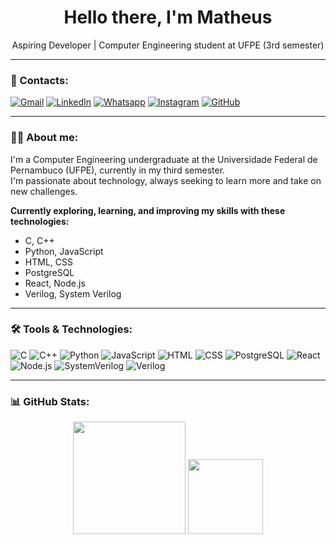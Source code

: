 <h1 align="center">Hello there, I'm Matheus </h1>

<p align="center">
  Aspiring Developer | Computer Engineering student at UFPE (3rd semester)
</p>

---

### 📩 Contacts:

[![Gmail](https://img.shields.io/badge/Gmail-D14836?style=for-the-badge&logo=gmail&logoColor=white)](https://mail.google.com/mail/?view=cm&fs=1&to=professionalmatheusmenezes@gmail.com)
[![LinkedIn](https://img.shields.io/badge/LinkedIn-0077B5?style=for-the-badge&logo=linkedin&logoColor=white)](https://www.linkedin.com/in/matheus-menezes-660444375/)
[![Whatsapp](https://img.shields.io/badge/WhatsApp-25D366?style=for-the-badge&logo=whatsapp&logoColor=white)](https://wa.me/5581999707007?text=Olá%2C%20vim%20pelo%20seu%20GitHub%20e%20gostaria%20de%20conversar.)
[![Instagram](https://img.shields.io/badge/Instagram-E4405F?style=for-the-badge&logo=instagram&logoColor=white)](https://www.instagram.com/matheusmc.m?igsh=aGF3MDJsN29zdDMy&utm_source=qr)
[![GitHub](https://img.shields.io/badge/GitHub-181717?style=for-the-badge&logo=github&logoColor=white)](https://github.com/MenezesMatheus)

---

### 👨‍💻 About me:
I'm a Computer Engineering undergraduate at the Universidade Federal de Pernambuco (UFPE), currently in my third semester.  
I'm passionate about technology, always seeking to learn more and take on new challenges.

**Currently exploring, learning, and improving my skills with these technologies:**

- C, C++
- Python, JavaScript
- HTML, CSS
- PostgreSQL
- React, Node.js
- Verilog, System Verilog
---

### 🛠️ Tools & Technologies:

![C](https://img.shields.io/badge/C-00599C?style=for-the-badge&logo=c&logoColor=white)
![C++](https://img.shields.io/badge/C++-00599C?style=for-the-badge&logo=cplusplus&logoColor=white)
![Python](https://img.shields.io/badge/Python-3776AB?style=for-the-badge&logo=python&logoColor=white)
![JavaScript](https://img.shields.io/badge/JavaScript-F7DF1E?style=for-the-badge&logo=javascript&logoColor=black)
![HTML](https://img.shields.io/badge/HTML5-E34F26?style=for-the-badge&logo=html5&logoColor=white)
![CSS](https://img.shields.io/badge/CSS3-1572B6?style=for-the-badge&logo=css3&logoColor=white)
![PostgreSQL](https://img.shields.io/badge/PostgreSQL-4169E1?style=for-the-badge&logo=postgresql&logoColor=white)
![React](https://img.shields.io/badge/React-20232A?style=for-the-badge&logo=react&logoColor=61DAFB)
![Node.js](https://img.shields.io/badge/Node.js-339933?style=for-the-badge&logo=nodedotjs&logoColor=white)
![SystemVerilog](https://img.shields.io/badge/SystemVerilog-00bcd4?style=for-the-badge)
![Verilog](https://img.shields.io/badge/Verilog-f44336?style=for-the-badge)


---

### 📊 GitHub Stats:

<div align="center">
  <img height="180em" src="https://github-readme-stats.vercel.app/api?username=MenezesMatheus&show_icons=true&count_private=true&title_color=00bfff&text_color=ffffff&icon_color=00bfff&bg_color=0d1117&border_color=444c56" />
  <img height="120em" src="https://github-readme-stats.vercel.app/api/top-langs/?username=MenezesMatheus&layout=compact&title_color=00bfff&text_color=ffffff&bg_color=0d1117&border_color=444c56" />
</div>
